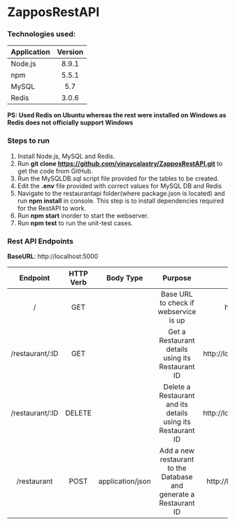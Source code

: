 # ZapposRestAPI

### Technologies used:
| Application   | Version       |       
| ------------- |:-------------:|
| Node.js       | 8.9.1         |
| npm           | 5.5.1         |
| MySQL         | 5.7           |
| Redis         | 3.0.6        |

__PS: Used Redis on Ubuntu whereas the rest were installed on Windows as Redis does not officially support Windows__

### Steps to run

1. Install Node.js, MySQL and Redis.
2. Run **git clone https://github.com/vinaycalastry/ZapposRestAPI.git** to get the code from GitHub.
3. Run the MySQLDB.sql script file provided for the tables to be created.
4. Edit the **.env** file provided with correct values for MySQL DB and Redis
5. Navigate to the restaurantapi folder(where package.json is located) and run **npm install** in console. This step is to install dependencies required for the RestAPI to work.
6. Run **npm start** inorder to start the webserver.
7. Run **npm test** to run the unit-test cases.


### Rest API Endpoints

**BaseURL**: http://localhost:5000 

**Endpoint**|**HTTP Verb**|**Body Type**|**Purpose**|**Example**|**JSON Example**
:-----:|:-----:|:-----:|:-----:|:-----:|:-----:
/|GET| |Base URL to check if webservice is up|http://localhost:5000 | 
/restaurant/:ID|GET| |Get a Restaurant details using its Restaurant ID|http://localhost:5000/restaurant/2| 
/restaurant/:ID|DELETE| |Delete a Restaurant and its details using its Restaurant  ID|http://localhost:5000/restaurant/2| 
/restaurant|POST|application/json|Add a new restaurant to the Database and generate a Restaurant ID|http://localhost:5000/restaurant|"{""RNAME"":""Jack in the Box"",""ADDRESS"":""San Fransisco"",""PHONE"":""500-004-3003""}

